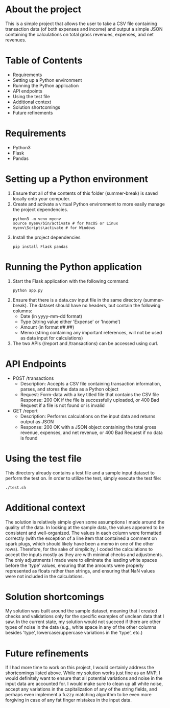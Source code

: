 # About the project
This is a simple project that allows the user to take a CSV file containing transaction data (of both expenses and income) and output a simple JSON containing the calculations on total gross revenues, expenses, and net revenues.

# Table of Contents
- Requirements
- Setting up a Python environment
- Running the Python application
- API endpoints
- Using the test file
- Additional context
- Solution shortcomings
- Future refinements

# Requirements
- Python3
- Flask
- Pandas

# Setting up a Python environment
1. Ensure that all of the contents of this folder (summer-break) is saved locally onto your computer.
2. Create and activate a virtual Python environment to more easily manage the project dependencies.
    ```
    python3 -m venv myenv
    source myenv/bin/activate # for MacOS or Linux
    myenv\Scripts\activate # for Windows
    ```
3. Install the project dependencies
    ```
    pip install Flask pandas
    ```

# Running the Python application
1. Start the Flask application with the following command:
    ```
    python app.py
    ```
2. Ensure that there is a data.csv input file in the same directory (summer-break). The dataset should have no headers, but contain the following columns:
    - Date (in yyyy-mm-dd format)
    - Type (string value either 'Expense' or 'Income')
    - Amount (in format ##.##)
    - Memo (string containing any important references, will not be used as data input for calculations)
3. The two APIs (/report and /transactions) can be accessed using curl.

# API Endpoints
- POST /transactions
    - Description: Accepts a CSV file containing transaction information, parses, and stores the data as a Python object
    - Request: Form-data with a key titled file that contains the CSV file
    Response: 200 OK if the file is successfully uploaded, or 400 Bad Request if a file is not found or is invalid
- GET /report
    - Description: Performs calculations on the input data and returns output as JSON
    - Response: 200 OK with a JSON object containing the total gross revenue, expenses, and net revenue, or 400 Bad Request if no data is found

# Using the test file
This directory already contains a test file and a sample input dataset to perform the test on. In order to utilize the test, simply execute the test file:
```
./test.sh
```

# Additional context
The solution is relatively simple given some assumptions I made around the quality of the data. In looking at the sample data, the values appeared to be consistent and well-organized. The values in each column were formatted correctly (with the exception of a line item that contained a comment on spark plugs, which should likely have been a memo in one of the other rows). Therefore, for the sake of simplicity, I coded the calculations to accept the inputs mostly as they are with minimal checks and adjustments. The only adjustments I made were to eliminate the leading white spaces before the 'type' values, ensuring that the amounts were properly represented as floats rather than strings, and ensuring that NaN values were not included in the calculations.

# Solution shortcomings
My solution was built around the sample dataset, meaning that I created checks and validations only for the specific examples of unclean data that I saw. In the current state, my solution would not succeed if there are other types of noise in the data (e.g., white space in any of the other columns besides 'type', lowercase/uppercase variations in the 'type', etc.)

# Future refinements
If I had more time to work on this project, I would certainly address the shortcomings listed above. While my solution works just fine as an MVP, I would definitely want to ensure that all potential variations and noise in the input data are accounted for. I would make sure to clean up all white noise, accept any variations in the capitalization of any of the string fields, and perhaps even implement a fuzzy matching algorithm to be even more forgiving in case of any fat finger mistakes in the input data.